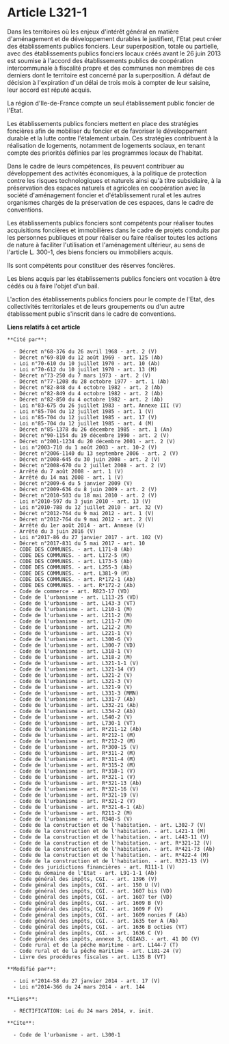 # Article L321-1

Dans les territoires où les enjeux d'intérêt général en matière d'aménagement et de développement durables le justifient,
l'Etat peut créer des établissements publics fonciers. Leur superposition, totale ou partielle, avec des établissements
publics fonciers locaux créés avant le 26 juin 2013 est soumise à l'accord des établissements publics de coopération
intercommunale à fiscalité propre et des communes non membres de ces derniers dont le territoire est concerné par la
superposition. A défaut de décision à l'expiration d'un délai de trois mois à compter de leur saisine, leur accord est réputé
acquis.

La région d'Ile-de-France compte un seul établissement public foncier de l'Etat. 

Les établissements publics fonciers mettent en place des stratégies foncières afin de mobiliser du foncier et de favoriser le
développement durable et la lutte contre l'étalement urbain. Ces stratégies contribuent à la réalisation de logements,
notamment de logements sociaux, en tenant compte des priorités définies par les programmes locaux de l'habitat. 

Dans le cadre de leurs compétences, ils peuvent contribuer au développement des activités économiques, à la politique de
protection contre les risques technologiques et naturels ainsi qu'à titre subsidiaire, à la préservation des espaces naturels
et agricoles en coopération avec la société d'aménagement foncier et d'établissement rural et les autres organismes chargés
de la préservation de ces espaces, dans le cadre de conventions.

Les établissements publics fonciers sont compétents pour réaliser toutes acquisitions foncières et immobilières dans le cadre
de projets conduits par les personnes publiques et pour réaliser ou faire réaliser toutes les actions de nature à faciliter
l'utilisation et l'aménagement ultérieur, au sens de l'article L. 300-1, des biens fonciers ou immobiliers acquis. 

Ils sont compétents pour constituer des réserves foncières. 

Les biens acquis par les établissements publics fonciers ont vocation à être cédés ou à faire l'objet d'un bail. 

L'action des établissements publics fonciers pour le compte de l'Etat, des collectivités territoriales et de leurs
groupements ou d'un autre établissement public s'inscrit dans le cadre de conventions.

**Liens relatifs à cet article**

	**Cité par**:

	  - Décret n°68-376 du 26 avril 1968 - art. 2 (V)
	  - Décret n°69-810 du 12 août 1969 - art. 125 (Ab)
	  - Loi n°70-610 du 10 juillet 1970 - art. 10 (Ab)
	  - Loi n°70-612 du 10 juillet 1970 - art. 13 (M)
	  - Décret n°73-250 du 7 mars 1973 - art. 2 (V)
	  - Décret n°77-1208 du 28 octobre 1977 - art. 1 (Ab)
	  - Décret n°82-848 du 4 octobre 1982 - art. 2 (Ab)
	  - Décret n°82-849 du 4 octobre 1982 - art. 2 (Ab)
	  - Décret n°82-850 du 4 octobre 1982 - art. 2 (Ab)
	  - Loi n°83-675 du 26 juillet 1983 - art. Annexe III (V)
	  - Loi n°85-704 du 12 juillet 1985 - art. 1 (V)
	  - Loi n°85-704 du 12 juillet 1985 - art. 17 (V)
	  - Loi n°85-704 du 12 juillet 1985 - art. 4 (M)
	  - Décret n°85-1378 du 26 décembre 1985 - art. 1 (An)
	  - Décret n°90-1154 du 19 décembre 1990 - art. 2 (V)
	  - Décret n°2001-1234 du 20 décembre 2001 - art. 2 (V)
	  - Loi n°2003-710 du 1 août 2003 - art. 10-2 (V)
	  - Décret n°2006-1140 du 13 septembre 2006 - art. 2 (V)
	  - Décret n°2008-645 du 30 juin 2008 - art. 2 (V)
	  - Décret n°2008-670 du 2 juillet 2008 - art. 2 (V)
	  - Arrêté du 7 août 2008 - art. 1 (V)
	  - Arrêté du 14 mai 2008 - art. 1 (V)
	  - Décret n°2009-6 du 5 janvier 2009 (V)
	  - Décret n°2009-636 du 8 juin 2009 - art. 2 (V)
	  - Décret n°2010-503 du 18 mai 2010 - art. 2 (V)
	  - Loi n°2010-597 du 3 juin 2010 - art. 13 (V)
	  - Loi n°2010-788 du 12 juillet 2010 - art. 32 (V)
	  - Décret n°2012-764 du 9 mai 2012 - art. 1 (V)
	  - Décret n°2012-764 du 9 mai 2012 - art. 2 (V)
	  - Arrêté du 1er août 2014 - art. Annexe (V)
	  - Arrêté du 3 juin 2016 (V)
	  - Loi n°2017-86 du 27 janvier 2017 - art. 102 (V)
	  - Décret n°2017-831 du 5 mai 2017 - art. 10
	  - CODE DES COMMUNES. - art. L171-8 (Ab)
	  - CODE DES COMMUNES. - art. L172-5 (M)
	  - CODE DES COMMUNES. - art. L173-5 (Ab)
	  - CODE DES COMMUNES. - art. L255-3 (Ab)
	  - CODE DES COMMUNES. - art. L381-9 (M)
	  - CODE DES COMMUNES. - art. R*172-1 (Ab)
	  - CODE DES COMMUNES. - art. R*172-2 (Ab)
	  - Code de commerce - art. R823-17 (VD)
	  - Code de l'urbanisme - art. L113-25 (VD)
	  - Code de l'urbanisme - art. L143-3 (VT)
	  - Code de l'urbanisme - art. L210-1 (M)
	  - Code de l'urbanisme - art. L211-2 (M)
	  - Code de l'urbanisme - art. L211-7 (M)
	  - Code de l'urbanisme - art. L212-2 (M)
	  - Code de l'urbanisme - art. L221-1 (V)
	  - Code de l'urbanisme - art. L300-6 (V)
	  - Code de l'urbanisme - art. L300-7 (VD)
	  - Code de l'urbanisme - art. L318-1 (V)
	  - Code de l'urbanisme - art. L318-2 (M)
	  - Code de l'urbanisme - art. L321-1-1 (V)
	  - Code de l'urbanisme - art. L321-14 (V)
	  - Code de l'urbanisme - art. L321-2 (V)
	  - Code de l'urbanisme - art. L321-3 (V)
	  - Code de l'urbanisme - art. L321-9 (V)
	  - Code de l'urbanisme - art. L331-3 (MMN)
	  - Code de l'urbanisme - art. L331-7 (Ab)
	  - Code de l'urbanisme - art. L332-21 (Ab)
	  - Code de l'urbanisme - art. L334-2 (Ab)
	  - Code de l'urbanisme - art. L540-2 (V)
	  - Code de l'urbanisme - art. L730-1 (VT)
	  - Code de l'urbanisme - art. R*211-12 (Ab)
	  - Code de l'urbanisme - art. R*212-1 (M)
	  - Code de l'urbanisme - art. R*212-2 (M)
	  - Code de l'urbanisme - art. R*300-15 (V)
	  - Code de l'urbanisme - art. R*311-2 (M)
	  - Code de l'urbanisme - art. R*311-4 (M)
	  - Code de l'urbanisme - art. R*315-2 (M)
	  - Code de l'urbanisme - art. R*318-1 (V)
	  - Code de l'urbanisme - art. R*321-1 (V)
	  - Code de l'urbanisme - art. R*321-13 (Ab)
	  - Code de l'urbanisme - art. R*321-16 (V)
	  - Code de l'urbanisme - art. R*321-19 (V)
	  - Code de l'urbanisme - art. R*321-2 (V)
	  - Code de l'urbanisme - art. R*321-6-1 (Ab)
	  - Code de l'urbanisme - art. R211-2 (M)
	  - Code de l'urbanisme - art. R340-5 (V)
	  - Code de la construction et de l'habitation. - art. L302-7 (V)
	  - Code de la construction et de l'habitation. - art. L421-1 (M)
	  - Code de la construction et de l'habitation. - art. L443-11 (V)
	  - Code de la construction et de l'habitation. - art. R*321-12 (V)
	  - Code de la construction et de l'habitation. - art. R*421-73 (Ab)
	  - Code de la construction et de l'habitation. - art. R*422-4 (M)
	  - Code de la construction et de l'habitation. - art. R321-13 (V)
	  - Code des juridictions financières - art. R111-1 (V)
	  - Code du domaine de l'Etat - art. L91-1-1 (Ab)
	  - Code général des impôts, CGI. - art. 1396 (V)
	  - Code général des impôts, CGI. - art. 150 U (V)
	  - Code général des impôts, CGI. - art. 1607 bis (VD)
	  - Code général des impôts, CGI. - art. 1607 ter (VD)
	  - Code général des impôts, CGI. - art. 1609 B (V)
	  - Code général des impôts, CGI. - art. 1609 F (V)
	  - Code général des impôts, CGI. - art. 1609 nonies F (Ab)
	  - Code général des impôts, CGI. - art. 1635 ter A (Ab)
	  - Code général des impôts, CGI. - art. 1636 B octies (VT)
	  - Code général des impôts, CGI. - art. 1636 C (V)
	  - Code général des impôts, annexe 3, CGIAN3. - art. 41 DO (V)
	  - Code rural et de la pêche maritime - art. L144-7 (T)
	  - Code rural et de la pêche maritime - art. L181-24 (V)
	  - Livre des procédures fiscales - art. L135 B (VT)

	**Modifié par**:

	  - Loi n°2014-58 du 27 janvier 2014 - art. 17 (V)
	  - Loi n°2014-366 du 24 mars 2014 - art. 144

	**Liens**:

	  - RECTIFICATION: Loi du 24 mars 2014, v. init.

	**Cite**:

	  - Code de l'urbanisme - art. L300-1
